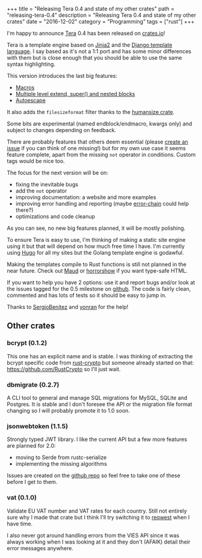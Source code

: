 +++
title = "Releasing Tera 0.4 and state of my other crates"
path = "releasing-tera-0.4"
description = "Releasing Tera 0.4 and state of my other crates"
date = "2016-12-02"
category = "Programming"
tags = ["rust"]
+++


I'm happy to announce [Tera](https://github.com/Keats/tera) 0.4 has been released on [crates.io](https://crates.io/)!

Tera is a template engine based on [Jinja2](http://jinja.pocoo.org/docs/dev/) and the [Django template language](https://docs.djangoproject.com/en/1.10/ref/templates/language/).
I say based as it's not a 1:1 port and has some minor differences with them but is close enough that you should be able
to use the same syntax highlighting.

This version introduces the last big features:

- [Macros](https://github.com/Keats/tera#macros)
- [Multiple level extend, super() and nested blocks](https://github.com/Keats/tera#inheritance)
- [Autoescape](https://github.com/Keats/tera#autoescaping)

It also adds the `filesizeformat` filter thanks to the [humansize crate](https://crates.io/crates/humansize).

Some bits are experimental (named endblock/endmacro, kwargs only) and subject to changes depending on feedback.

There are probably features that others deem essential (please [create an issue](https://github.com/Keats/tera/issues) if you can think of one missing!) but for my own use case it seems feature complete, apart from
the missing `not` operator in conditions. Custom tags would be nice too.

The focus for the next version will be on:

- fixing the inevitable bugs
- add the `not` operator
- improving documentation: a website and more examples
- improving error handling and reporting (maybe [error-chain](https://github.com/brson/error-chain) could help there?)
- optimizations and code cleanup

As you can see, no new big features planned, it will be mostly polishing. 

To ensure Tera is easy to use, I'm thinking of making a static site engine using it but that will depend on how much free time I have.
I'm currently using [Hugo](https://gohugo.io/) for all my sites but the Golang template engine is godawful.

Making the templates compile to Rust functions is still not planned in the near future. 
Check out [Maud](https://maud.lambda.xyz/) or [horrorshow](https://docs.rs/horrorshow/0.6.1/horrorshow/) if you want type-safe HTML.


If you want to help you have 2 options: use it and report bugs and/or look at the issues tagged for the 0.5 milestone on [github](https://github.com/Keats/tera/issues).
The code is fairly clean, commented and has lots of tests so it should be easy to jump in.

Thanks to [SergioBenitez](https://github.com/SergioBenitez) and [yonran](https://github.com/yonran) for the help!

## Other crates

### bcrypt (0.1.2)
This one has an explicit name and is stable. 
I was thinking of extracting the bcrypt specific code from [rust-crypto](https://github.com/DaGenix/rust-crypto) 
but someone already started on that: https://github.com/RustCrypto so I'll just wait.

### dbmigrate (0.2.7)
A CLI tool to general and manage SQL migrations for MySQL, SQLite and Postgres.
It is stable and I don't foresee the API or the migration file format changing so I will probably promote it to 1.0 soon.

### jsonwebtoken (1.1.5)
Strongly typed JWT library. I like the current API but a few more features are planned for 2.0:

- moving to Serde from rustc-serialize
- implementing the missing algorithms

Issues are created on the [github repo](https://github.com/Keats/rust-jwt/issues) so feel free to take one of these before I get to them.

### vat (0.1.0)
Validate EU VAT number and VAT rates for each country. Still not entirely sure why I made that crate but I think I'll try switching it
to [reqwest](https://crates.io/crates/reqwest) when I have time.

I also never got around handling errors from the VIES API since it was always working when I was looking at it and they don't (AFAIK) detail
their error messages anywhere.
